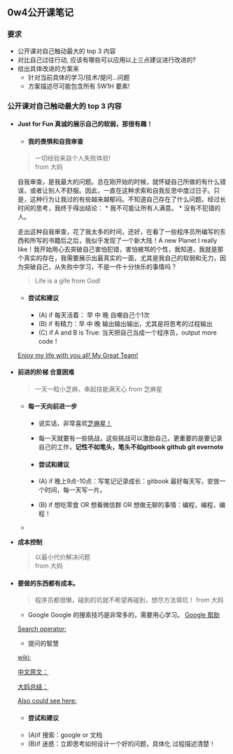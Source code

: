 ## 0w4公开课笔记

### 要求

- 公开课对自己触动最大的 top 3 内容
- 对比自己过往行动, 应该有哪些可以应用以上三点建议进行改进的?
- 给出具体改进的方案来
    - 针对当前具体的学习/技术/提问...问题
    - 方案描述尽可能包含所有 5W1H 要素!

### 公开课对自己触动最大的 top 3 内容

- #### Just for Fun  真诚的展示自己的软弱，那很有趣！

    - #### 我的畏惧和自我审查
    
	> 一切经验来自个人失败体验!   
    > 					from 大妈

	自我审查，是我最大的问题。总在刚开始的时候，就怀疑自己所做的有什么错误，或者让别人不舒服。因此，一直在这种求索和自我反思中度过日子。只是，这种行为让我过的有些越来越郁闷。不知道自己存在了什么问题。经过长时间的思考，我终于得出结论：
        * 我不可能让所有人满意。
        * 没有不犯错的人。
   
	走出这种自我审查，花了我太多的时间，还好，在看了一些程序员所编写的东西和所写的书籍后之后，我似乎发现了一个新大陆！A new Planet I really like！我开始用心去突破自己害怕犯错，害怕被骂的个性，我知道，我就是那个真实的存在，我需要展示出最真实的一面，尤其是我自己的软弱和无力，因为突破自己，从失败中学习，不是一件十分快乐的事情吗？
	> Life is a gife from God!

    - #### 尝试和建议
        - (A) if 每天活着： 早 中 晚 自嘲自己个1次
        - (B) if 有精力：早 中 晚 输出输出输出，尤其是将思考的过程输出
        - (C) if A and B is True: 当天把自己当成一个程序员，output more code！ 
        
	[Enjoy my life with you all! My Great Team!](http://https://github.com/OpenMindClub/OMOOC2py/issues/10) 


- #### **前进的阶梯** 合意困难
    > 一天一粒小芝麻，串起技能满天心  from 芝麻星
    
    - #### 每一天向前进一步
        - 说实话，非常喜欢[芝麻星！](iomooc.com/pages/index.html)
       
        - 每一天就要有一些挑战，这些挑战可以激励自己，更重要的是要记录自己的工作，**记性不如笔头，笔头不如gitbook github git evernote**
       
       - #### 尝试和建议
        - (A) if 晚上9点-10点：写笔记记录成长：gitbook 最好每天写，安放一个时间，每一天写一片。
        - (B) if 想吃零食 OR 想看微信群 OR 想做无聊的事情：编程，编程，编程！ 
    - 
-  **成本控制**
    > 以最小代价解决问题  
    > from 大妈

- #### **要做的东西都有成本**。
     
    > 程序员都很懒，碰到的坑就不希望再碰到，想尽方法填坑！  from 大妈
     
    - Google 
    Google 的搜索技巧是非常多的，需要用心学习。
    [Google 帮助](https://support.google.com/websearch/answer/134479?hl=en)
    
    [Search operator:](https://support.google.com/websearch/answer/2466433?vid=1-635805120007651578-1473977798)
    
    - 提问的智慧
    
    [wiki:](https://zh.wikipedia.org/wiki/%E6%8F%90%E9%97%AE%E7%9A%84%E6%99%BA%E6%85%A7)
    
    [中文原文：](http://doc.zengrong.net/smart-questions/cn.html)

    [大妈总结：](http://wiki.woodpecker.org.cn/moin/AskForHelp)

    [Also could see here:](https://github.com/WhaleChen/How-To-Ask-Questions-The-Smart-Way)
    
    - #### **尝试和建议**
    - (A)if 搜索：google or 文档 
    - (B)if 迷惑：立即思考如何设计一个好的问题，具体化 过程描述清楚！


